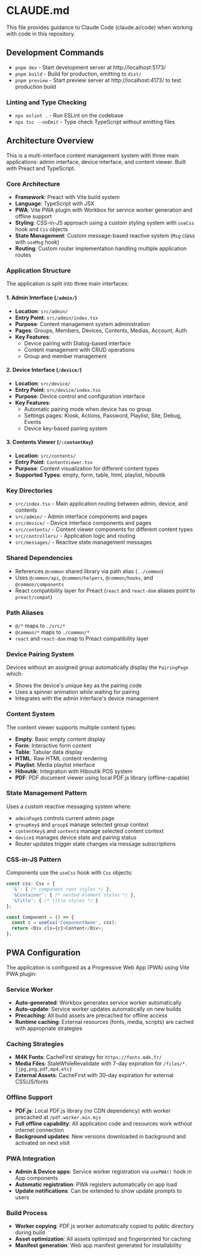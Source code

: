 # CLAUDE.md

This file provides guidance to Claude Code (claude.ai/code) when working with code in this repository.

## Development Commands

- `pnpm dev` - Start development server at http://localhost:5173/
- `pnpm build` - Build for production, emitting to `dist/`
- `pnpm preview` - Start preview server at http://localhost:4173/ to test production build

### Linting and Type Checking

- `npx eslint .` - Run ESLint on the codebase
- `npx tsc --noEmit` - Type check TypeScript without emitting files

## Architecture Overview

This is a multi-interface content management system with three main applications: admin interface, device interface, and content viewer. Built with Preact and TypeScript.

### Core Architecture

- **Framework**: Preact with Vite build system
- **Language**: TypeScript with JSX
- **PWA**: Vite PWA plugin with Workbox for service worker generation and offline support
- **Styling**: CSS-in-JS approach using a custom styling system with `useCss` hook and `Css` objects
- **State Management**: Custom message-based reactive system (`Msg` class with `useMsg` hook)
- **Routing**: Custom router implementation handling multiple application routes

### Application Structure

The application is split into three main interfaces:

#### 1. Admin Interface (`/admin/`)
- **Location**: `src/admin/`
- **Entry Point**: `src/admin/index.tsx`
- **Purpose**: Content management system administration
- **Pages**: Groups, Members, Devices, Contents, Medias, Account, Auth
- **Key Features**: 
  - Device pairing with Dialog-based interface
  - Content management with CRUD operations
  - Group and member management

#### 2. Device Interface (`/device/`)
- **Location**: `src/device/`
- **Entry Point**: `src/device/index.tsx`
- **Purpose**: Device control and configuration interface
- **Key Features**:
  - Automatic pairing mode when device has no group
  - Settings pages: Kiosk, Actions, Password, Playlist, Site, Debug, Events
  - Device key-based pairing system

#### 3. Contents Viewer (`/:contentKey`)
- **Location**: `src/contents/`
- **Entry Point**: `ContentViewer.tsx`
- **Purpose**: Content visualization for different content types
- **Supported Types**: empty, form, table, html, playlist, hiboutik

### Key Directories

- `src/index.tsx` - Main application routing between admin, device, and contents
- `src/admin/` - Admin interface components and pages
- `src/device/` - Device interface components and pages  
- `src/contents/` - Content viewer components for different content types
- `src/controllers/` - Application logic and routing
- `src/messages/` - Reactive state management messages

### Shared Dependencies

- References `@common` shared library via path alias (`../common`)
- Uses `@common/api`, `@common/helpers`, `@common/hooks`, and `@common/components`
- React compatibility layer for Preact (`react` and `react-dom` aliases point to `preact/compat`)

### Path Aliases

- `@/*` maps to `./src/*`
- `@common/*` maps to `./common/*`
- `react` and `react-dom` map to Preact compatibility layer

### Device Pairing System

Devices without an assigned group automatically display the `PairingPage` which:
- Shows the device's unique key as the pairing code
- Uses a spinner animation while waiting for pairing
- Integrates with the admin interface's device management

### Content System

The content viewer supports multiple content types:
- **Empty**: Basic empty content display
- **Form**: Interactive form content
- **Table**: Tabular data display
- **HTML**: Raw HTML content rendering
- **Playlist**: Media playlist interface
- **Hiboutik**: Integration with Hiboutik POS system
- **PDF**: PDF document viewer using local PDF.js library (offline-capable)

### State Management Pattern

Uses a custom reactive messaging system where:
- `adminPage$` controls current admin page
- `groupKey$` and `group$` manage selected group context
- `contentKey$` and `content$` manage selected content context
- `device$` manages device state and pairing status
- Router updates trigger state changes via message subscriptions

### CSS-in-JS Pattern

Components use the `useCss` hook with `Css` objects:
```typescript
const css: Css = {
  '&': { /* component root styles */ },
  '&Container': { /* nested element styles */ },
  '&Title': { /* title styles */ }
};

const Component = () => {
  const c = useCss('ComponentName', css);
  return <Div cls={c}>Content</Div>;
};
```

## PWA Configuration

The application is configured as a Progressive Web App (PWA) using Vite PWA plugin:

### Service Worker
- **Auto-generated**: Workbox generates service worker automatically
- **Auto-update**: Service worker updates automatically on new builds
- **Precaching**: All build assets are precached for offline access
- **Runtime caching**: External resources (fonts, media, scripts) are cached with appropriate strategies

### Caching Strategies
- **M4K Fonts**: CacheFirst strategy for `https://fonts.m4k.fr/`
- **Media Files**: StaleWhileRevalidate with 7-day expiration for `/files/*.{jpg,png,pdf,mp4,etc}`
- **External Assets**: CacheFirst with 30-day expiration for external CSS/JS/fonts

### Offline Support
- **PDF.js**: Local PDF.js library (no CDN dependency) with worker precached at `/pdf.worker.min.mjs`
- **Full offline capability**: All application code and resources work without internet connection
- **Background updates**: New versions downloaded in background and activated on next visit

### PWA Integration
- **Admin & Device apps**: Service worker registration via `usePWA()` hook in App components
- **Automatic registration**: PWA registers automatically on app load
- **Update notifications**: Can be extended to show update prompts to users

### Build Process
- **Worker copying**: PDF.js worker automatically copied to public directory during build
- **Asset optimization**: All assets optimized and fingerprinted for caching
- **Manifest generation**: Web app manifest generated for installability